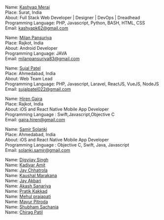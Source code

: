 Name: [Kashyap Merai](https://github.com/kamerk22)<br/>
Place: Surat, India<br/>
About: Full Stack Web Developer | Designer | DevOps | Dreadhead <br/>
Programming Language: PHP, Javascript, Python, BASH, HTML, CSS<br/>
Email: kashyapk62@gmail.com<br/>

Name: [Milan Pansuriya](https://github.com/milanPansuriya)<br/>
Place: Rajkot, India<br/>
About: Android Developer <br/>
Programming Language: JAVA<br/>
Email: milanpansuriya83@gmail.com<br/>

Name: [Sujal Patel](https://github.com/sujalpatel2209)<br/>
Place: Ahmedabad, India<br/>
About: Web Team Lead <br/>
Programming Language: PHP, Javascript, Laravel, ReactJS, VueJS, NodeJS <br/>
Email: sujalpatel022@gmail.com<br/>

Name: [Hiren Gajra](https://github.com/hiren2728)<br/>
Place: Rajkot, India<br/>
About: iOS and React Native Mobile App Developer <br/>
Programming Language : Swift,Javascript,Objective C <br/>
Email: gajra.hiren@gmail.com <br/>

Name: [Samir Solanki](https://github.com/samsol38)<br/>
Place: Ahmedabad, India<br/>
About: iOS and React Native Mobile App Developer<br/>
Programming Language : Objective C, Swift, Java, Javascript<br/>
Email: solanki.samir@gmail.com<br/>

Name: [Digvijay Singh](https://github.com/diggis00)<br/>
Name: [Kadivar Amit](https://github.com/amitkadivar1)<br/>
Name: [Jay Chhatrola](https://github.com/jaychhatrola)<br/>
Name: [Kaushal Marakana](https://github.com/kaushalmarakana)<br/>
Name: [Jay Akbari](https://github.com/JayAkbari)<br/>
Name: [Akash Sanariya](https://github.com/AkashSanariya)<br/>
Name: [Pratik Kakkad](https://github.com/Pratikkakkad)<br/>
Name: [Mehul prajapati](https://github.com/mehuls85345)<br/>
Name: [Mayur Pitroda](https://github.com/mayur31031996)<br/>
Name: [Shubham Sachania](https://github.com/ShubhamSachania)<br/>
Name: [Chirag Patil](https://github.com/chiragpatil)<br/>

